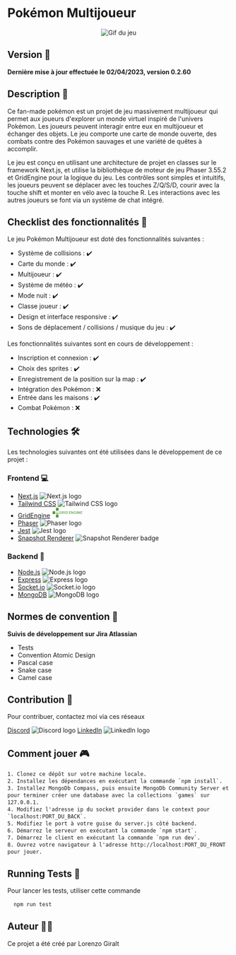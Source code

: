 # Pokémon Multijoueur

<div align="center" style="text-align:center">

<img src="GIF_POKEMON.gif" alt="Gif du jeu"/>
 </div>

## Version 💾

**Dernière mise à jour effectuée le 02/04/2023, version 0.2.60**

## Description 🔬

Ce fan-made pokémon est un projet de jeu massivement multijoueur qui permet aux joueurs d'explorer un monde virtuel inspiré de l'univers Pokémon. Les joueurs peuvent interagir entre eux en multijoueur et échanger des objets. Le jeu comporte une carte de monde ouverte, des combats contre des Pokémon sauvages et une variété de quêtes à accomplir.

Le jeu est conçu en utilisant une architecture de projet en classes sur le framework Next.js, et utilise la bibliothèque de moteur de jeu Phaser 3.55.2 et GridEngine pour la logique du jeu. Les contrôles sont simples et intuitifs, les joueurs peuvent se déplacer avec les touches Z/Q/S/D, courir avec la touche shift et monter en vélo avec la touche R. Les interactions avec les autres joueurs se font via un système de chat intégré.

## Checklist des fonctionnalités 📝

Le jeu Pokémon Multijoueur est doté des fonctionnalités suivantes :

- Système de collisions : ✔️
- Carte du monde : ✔️
- Multijoueur : ✔️
- Système de météo : ✔️
- Mode nuit : ✔️
- Classe joueur : ✔️
- Design et interface responsive : ✔️
- Sons de déplacement / collisions / musique du jeu : ✔️

Les fonctionnalités suivantes sont en cours de développement :

- Inscription et connexion : ✔️
- Choix des sprites : ✔️
- Enregistrement de la position sur la map : ✔️
- Intégration des Pokémon : ❌
- Entrée dans les maisons : ✔️
- Combat Pokémon : ❌

## Technologies 🛠

Les technologies suivantes ont été utilisées dans le développement de ce projet :

### Frontend 💻
- [Next.js](https://nextjs.org/) <img src="https://img.shields.io/badge/-Next.js-000000?style=flat-square&logo=next-dot-js&logoColor=white" alt="Next.js logo">
- [Tailwind CSS](https://tailwindcss.com/) <img src="https://img.shields.io/badge/-Tailwind%20CSS-38B2AC?style=flat-square&logo=tailwind-css&logoColor=white" alt="Tailwind CSS logo">
- [GridEngine](https://github.com/Annoraaq/grid-engine) <img src="https://github.com/Annoraaq/grid-engine/raw/master/images/grid-engine-logo.png" width="70px" alt="MongoDB logo">
- [Phaser](https://phaser.io/) <img src="https://img.shields.io/badge/-Phaser-ffffff?style=flat-square&logo=phaser&logoColor=CECECE" alt="Phaser logo">
- [Jest](https://jestjs.io/) <img src="https://img.shields.io/badge/-Jest-C21325?style=flat-square&logo=jest&logoColor=white" alt="Jest logo">
- [Snapshot Renderer](https://legacy.reactjs.org/docs/test-renderer.html) <img src="https://img.shields.io/badge/-Snapshot%20Renderer-FFC107?style=flat-square" alt="Snapshot Renderer badge">

### Backend 📡
- [Node.js](https://nodejs.org/en/) <img src="https://img.shields.io/badge/-Node.js-339933?style=flat-square&logo=node.js&logoColor=white" alt="Node.js logo">
- [Express](https://expressjs.com/) <img src="https://img.shields.io/badge/-Express-000000?style=flat-square&logo=express&logoColor=white" alt="Express logo">
- [Socket.io](https://socket.io/) <img src="https://img.shields.io/badge/-Socket.io-010101?style=flat-square&logo=socket-dot-io&logoColor=white" alt="Socket.io logo">
- [MongoDB](https://www.mongodb.com/) <img src="https://img.shields.io/badge/-MongoDB-47A248?style=flat-square&logo=mongodb&logoColor=white" alt="MongoDB logo">


## Normes de convention 📏

**Suivis de développement sur Jira Atlassian**

- Tests
- Convention Atomic Design
- Pascal case
- Snake case
- Camel case

## Contribution 🤝

<p>Pour contribuer, contactez moi via ces réseaux</p>

[Discord](https://discord.gg/m9ddhXXBpg) <img src="https://img.shields.io/badge/-Discord-7289DA?style=flat-square&logo=discord&logoColor=white" alt="Discord logo">
[LinkedIn](https://www.linkedin.com/in/lorenzo-giralt/) <img src="https://img.shields.io/badge/-LinkedIn-0077B5?style=flat-square&logo=linkedin&logoColor=white" alt="LinkedIn logo">

## Comment jouer 🎮

```
1. Clonez ce dépôt sur votre machine locale.
2. Installez les dépendances en exécutant la commande `npm install`.
3. Installez MongoDb Compass, puis ensuite MongoDb Community Server et pour terminer créer une database avec la collections `games` sur 127.0.0.1.
4. Modifiez l'adresse ip du socket provider dans le context pour `localhost:PORT_DU_BACK`.
5. Modifiez le port à votre guise du server.js côté backend.
6. Démarrez le serveur en exécutant la commande `npm start`.
7. Démarrez le client en exécutant la commande `npm run dev`.
8. Ouvrez votre navigateur à l'adresse http://localhost:PORT_DU_FRONT pour jouer.
```

## Running Tests 🧪

Pour lancer les tests, utiliser cette commande

```bash
  npm run test
```

## Auteur 🧑‍💻

Ce projet a été créé par Lorenzo Giralt
